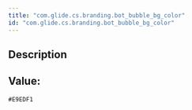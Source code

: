 ```yaml
---
title: "com.glide.cs.branding.bot_bubble_bg_color"
id: "com.glide.cs.branding.bot_bubble_bg_color"
---
```

## Description



## Value: 
```
#E9EDF1
```